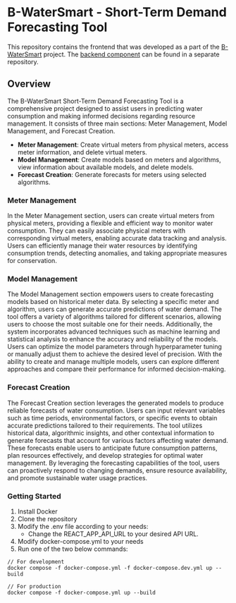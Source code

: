 # B-WaterSmart - Short-Term Demand Forecasting Tool

This repository contains the frontend that was developed as a part of the [B-WaterSmart](https://b-watersmart.eu/) project. The [backend component](https://github.com/iwwtech/bws-stdft) can be found in a separate repository.

## Overview

The B-WaterSmart Short-Term Demand Forecasting Tool is a comprehensive project designed to assist users in predicting water consumption and making informed decisions regarding resource management. It consists of three main sections: Meter Management, Model Management, and Forecast Creation.

- **Meter Management**: Create virtual meters from physical meters, access meter information, and delete virtual meters.
- **Model Management**: Create models based on meters and algorithms, view information about available models, and delete models.
- **Forecast Creation**: Generate forecasts for meters using selected algorithms.

### Meter Management

In the Meter Management section, users can create virtual meters from physical meters, providing a flexible and efficient way to monitor water consumption. They can easily associate physical meters with corresponding virtual meters, enabling accurate data tracking and analysis. Users can efficiently manage their water resources by identifying consumption trends, detecting anomalies, and taking appropriate measures for conservation.

### Model Management

The Model Management section empowers users to create forecasting models based on historical meter data. By selecting a specific meter and algorithm, users can generate accurate predictions of water demand. The tool offers a variety of algorithms tailored for different scenarios, allowing users to choose the most suitable one for their needs. Additionally, the system incorporates advanced techniques such as machine learning and statistical analysis to enhance the accuracy and reliability of the models. Users can optimize the model parameters through hyperparameter tuning or manually adjust them to achieve the desired level of precision. With the ability to create and manage multiple models, users can explore different approaches and compare their performance for informed decision-making.

### Forecast Creation

The Forecast Creation section leverages the generated models to produce reliable forecasts of water consumption. Users can input relevant variables such as time periods, environmental factors, or specific events to obtain accurate predictions tailored to their requirements. The tool utilizes historical data, algorithmic insights, and other contextual information to generate forecasts that account for various factors affecting water demand. These forecasts enable users to anticipate future consumption patterns, plan resources effectively, and develop strategies for optimal water management. By leveraging the forecasting capabilities of the tool, users can proactively respond to changing demands, ensure resource availability, and promote sustainable water usage practices.

### Getting Started

1.  Install Docker
2.  Clone the repository
3.  Modify the .env file according to your needs:
    - Change the REACT_APP_API_URL to your desired API URL.
4.  Modify docker-compose.yml to your needs
5.  Run one of the two below commands:

```
// For development
docker compose -f docker-compose.yml -f docker-compose.dev.yml up --build

// For production
docker compose -f docker-compose.yml up --build
```
